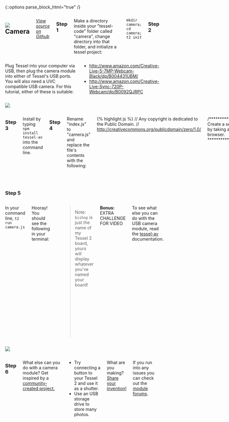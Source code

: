 {::options parse_block_html="true" /}

<div class="row">
<div class="large-12 columns">

## <img class="constrain-sm" src="https://s3.amazonaws.com/technicalmachine-assets/technical-io/modules/usb.png"> Camera

[<i class="fa fa-github"> View source on Github</i>](https://github.com/tessel/tessel-av)

### Step 1

Make a directory inside your "tessel-code" folder called "camera", change directory into that folder, and initialize a tessel project:

`mkdir camera; cd camera; t2 init`

### Step 2
</div>
</div>

<div class="row">
<div class="large-6 columns">

Plug Tessel into your computer via USB, then plug the camera module into either of Tessel's USB ports. You will also need a UVC compatible USB camera. For this tutorial, either of these is suitable: 

- http://www.amazon.com/Creative-Live-5-7MP-Webcam-Black/dp/B004431UBM/
- http://www.amazon.com/Creative-Live-Sync-720P-Webcam/dp/B0092QJRPC

</div>
<div class="large-6 columns">

![](http://i.imgur.com/uifn1p7.jpg)

</div>
</div>

<div class="row">
<div class="large-12 columns">

### Step 3

Install by typing `npm install tessel-av` into the command line.

### Step 4

Rename "index.js" to "camera.js" and replace the file's contents with the following:

{% highlight js %}
// Any copyright is dedicated to the Public Domain.
// http://creativecommons.org/publicdomain/zero/1.0/

/*********************************************
Create a server that responds to every request by taking a picture and piping it directly to the browser.
*********************************************/

var av = require('tessel-av');
var fs = require('fs');
var os = require('os');
var http = require('http');
var port = 8080;
var camera = new av.Camera();

http.createServer((request, response) => {
  response.writeHead(200, { 'Content-Type': 'image/jpg' });

  camera.capture().pipe(response);

}).listen(port, () => console.log(`http://${os.hostname()}.local:${port}`));

{% endhighlight %}

Save the file.

</div>
</div>

<div class="row">
<div class="large-12 columns">

### Step 5

</div>
</div>

<div class="row">
<div class="large-6 columns">

In your command line, `t2 run camera.js`

Hooray! You should see the following in your terminal: 

```
$ t2 run camera.js
INFO Looking for your Tessel...
INFO Connected to bishop.
INFO Building project.
INFO Writing project to RAM on bishop (314.88 kB)...
INFO Deployed.
INFO Running camera.js...
http://bishop.local:8080
```

> Note: `bishop` is just the name of my Tessel 2 board, yours will display whatever you've named your board!

**Bonus:** EXTRA CHALLENGE FOR VIDEO

To see what else you can do with the USB camera module, read the [tessel-av](https://github.com/tessel-av) documentation.

</div>
<div class="large-6 columns">

![](http://i.imgur.com/Yjvr1Uc.png)

</div>
</div>

<div class="row">
<div class="large-12 columns">

### Step 6

What else can you do with a camera module? Get inspired by a [community-created project.](http://tessel.io/projects)

- Try connecting a button to your Tessel 2 and use it as a shutter. 
- Use an USB storage drive to store many photos.


What are you making? [Share your invention!](//tessel.io/projects)

If you run into any issues you can check out the [module forums](http://forums.tessel.io/c/modules).

</div>
</div>
